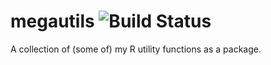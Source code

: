 # megautils ![Build Status](https://api.travis-ci.org/gmega/megautils.svg?branch=master)

A collection of (some of) my R utility functions as a package.
